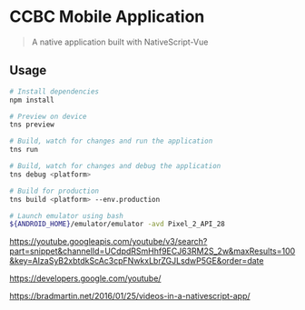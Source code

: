 # CCBC Mobile Application

> A native application built with NativeScript-Vue

## Usage

``` bash
# Install dependencies
npm install

# Preview on device
tns preview

# Build, watch for changes and run the application
tns run

# Build, watch for changes and debug the application
tns debug <platform>

# Build for production
tns build <platform> --env.production

# Launch emulator using bash
${ANDROID_HOME}/emulator/emulator -avd Pixel_2_API_28
```
https://youtube.googleapis.com/youtube/v3/search?part=snippet&channelId=UCdpdRSmHhf9ECJ63RM2S_2w&maxResults=100&key=AIzaSyB2xbtdkScAc3cpFNwkxLbrZGJLsdwP5GE&order=date

https://developers.google.com/youtube/

https://bradmartin.net/2016/01/25/videos-in-a-nativescript-app/